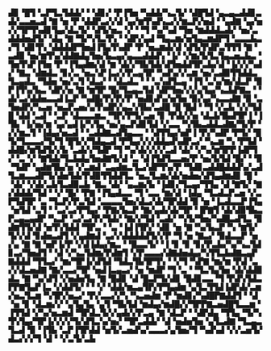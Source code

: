 ▟▊▝█▜▝▃▛▜▃▜▟▟▞▝▝▟▊▞▝▛▐▜▅▝▚▟▟▞▚▃▜▞▝▟█▜▟▝▄▃▄▃▟▟▊▃▟▞▃▃▅▃▟▝▇▝▅▝▛▝▟▟▛▃▞▞▟▝▄▞▆▜▚▟▚▃▞▞▆▃▛▞▅▟▝▝▄▟▇▝▄▞▅▞▞▜▛▜▚▟▊▜▄▞▟▃▜▞▝▟▜▞▅▃▝▞▝▝▜▝▚▞▚▟▝▜▅▝▆▟▟▟▃▟▞▝▅▞▃▟▟▟▅▟▜▞▝▟▄▝▇▝▜▞▚▜▃▜▚▝▝▟▛▞▄▟▝▜▄▃▆▞▅▜▄▃▆▟▛▜▝▃▃▃▙▃▞▜▝▟▊▜▚▝▟▟▟▟▛▜▅▟▐▜▄▜▚▟▛▝▛▝▅▃▆▟▞▟▝▟▜▞▛▟▛▃▜▜▜▝▇▝▃▟▉▝▅▞▆▜▚▞▟▟▇▟▄▜▅▞▙▃▄▞▄▃▃▟▟▟▚▝▐▞▝▞▆▞▙▜▃▜▄▃▅▃▙▃▝▜▅▜▚▛▐▜▅▝▛▝▐▜▄▟▆▞▟▝▆▝▟▞▞▜▙▜▟▞▟▜▅▟▟▜▛▃▙▞▟▝▐▞▞▞▚▟▞▝▇▃▝▟▆▟▃▝▊▞▃▝▅▃▚▛▐▃▞▞▛▃▄▜▛▝▚▟▚▞▞▃▆▝▅▞▃▟▉▜▜▟▟▃▜▃▄▟▃▝▜▟▅▝▅▞▃▜▝▟▃▞▝▝▟▃▟▃▝▝▝▃▚▟▜▃▄▝▐▜▝▃▚▞▆▞▟▃▛▝▉▛▐▜▚▞▙▃▝▟▛▞▅▝▇▝▆▜▛▝█▞▜▃▄▃▜▟▝▟▛▜▅▞▞▞▄▜▄▞▚▃▙▛▇▃▝▝▟▞▃▞▟▟▅▃▃▟▐▃▛▝▚▟█▞▛▞▛▞▛▝▅▟▊▟▚▞▅▜▅▝▉▞▄▞▚▃▃▟▇▝▉▝▃▜▅▟▛▞▚▃▅▝▅▃▛▃▅▞▄▜▚▟▛▞▄▃▚▜▙▞▃▟█▝█▝█▟▝▝▜▝▞▃▙▝▞▞▜▟█▝▟▟▝▃▟▝▝▃▛▝▟▃▃▃▆▃▝▜▛▞▛▜▞▃▅▝▊▝▛▟▞▞▅▝▟▃▙▜▙▟▜▛▐▝▐▜▙▝▐▞▅▞▆▝▄▞▄▟▐▞▚▜▄▝▅▞▄▃▛▟▊▜▟▝▞▃▃▝▚▜▙▃▟▟▃▟▇▞▜▞▛▝▞▞▆▃▜▝▐▟▄▞▅▃▟▝▝▃▟▟▇▃▟▜▄▃▃▝▝▟▜▜▄▞▅▛▐▝▛▞▚▟▛▝▛▜▞▝█▜▞▜▃▃▃▞▜▞▜▝█▜▞▞▜▟▄▃▟▝▛▜▄▞▞▞▟▟▄▟▚▟▛▃▞▝▚▃▆▝▚▝▛▜▟▝▟▟█▞▆▜▟▜▞▞▙▝▃▟▞▞▜▟▛▝▜▝▚▞▟▞▞▞▞▃▟▝▟▞▝▞▚▞▆▜▛▛▐▟▛▜▞▝▃▝▞▝▇▜▟▞▜▃▙▟▄▜▅▟▇▜▞▟▝▃▝▟▐▜▟▜▃▃▅▞▛▝▅▞▙▜▟▝█▞▝▝▉▝▜▟▛▝▄▟▆▜▙▞▅▝▞▃▆▟▝▃▄▟▆▃▜▃▞▟▛▜▚▞▛▝▜▟▊▃▟▟█▟▟▟▚▞▃▟▜▃▆▃▃▟▛▜▞▟▅▜▟▞▛▟▉▜▜▟▟▜▃▝▅▃▜▃▆▞▟▞▅▟▅▞▟▜▄▟▆▟▊▝█▝▝▟▞▝▞▟▞▃▙▜▃▟▉▃▙▝▇▃▝▟▞▝▄▃▆▞▙▝▐▟▊▞▜▃▄▞▜▜▄▝▟▝▇▜▞▝▇▞▟▟▟▞▜▟▝▝▞▝█▞▝▛▇▝▐▜▄▟▃▃▝▜▝▃▃▝▆▞▟▝▐▟▄▝▜▃▟▃▛▃▅▝▞▃▛▜▟▜▛▝▃▝▜▃▛▞▛▃▜▟▝▃▃▃▃▜▅▞▟▃▞▟▞▜▛▟▟▝▉▝▅▝▐▃▟▃▃▛▐▜▄▝▅▜▟▝▃▜▝▝▃▞▃▞▛▜▄▞▝▛▇▞▙▃▛▝▇▞▄▟▞▟▞▜▛▝▐▛▇▜▝▟▞▟▉▜▙▃▛▃▄▃▄▟▛▝▚▃▛▝▃▞▃▞▛▞▜▟▞▝▇▞▞▜▟▝▃▟▞▝▚▜▞▜▅▞▚▟█▃▟▜▃▝▉▟▆▜▜▞▟▝▅▜▚▜▟▟▝▜▛▃▝▝▃▝▐▟▐▜▛▞▝▟▊▝▅▝▇▝▚▞▙▃▛▝▚▝▆▜▞▜▞▞▟▝▊▟▅▃▟▜▝▞▄▟▆▟▝▃▞▞▟▟▟▟▟▜▞▞▛▝▜▝▅▝▇▃▞▝▉▟▃▃▛▝▅▞▄▝▇▝▇▝▅▛▐▞▛▝▞▟▐▟▄▞▆▃▝▝█▃▃▜▞▝▐▝▊▝▊▝▊▞▛▃▙▞▚▞▚▃▜▟▊▃▞▜▅▟▜▝▝▟▝▞▚▃▜▟▆▞▛▟▆▜▝▞▛▃▃▃▞▟▇▟▅▟▄▞▚▜▜▃▙▟▇▃▄▛▇▟▟▟▝▜▜▃▞▝▆▞▜▛▐▞▟▜▟▝▜▟▃▜▙▜▛▜▚▝▝▞▜▝▚▛▇▝▆▞▆▝▛▟▝▃▞▞▟▃▅▟▇▝▇▞▃▃▞▜▛▝▅▟▐▃▄▃▞▝▅▝▆▟▛▝▜▝▃▝▝▜▃▜▄▜▅▝▟▞▟▟▉▟▃▝▇▝▚▞▟▜▝▞▅▟▅▜▄▝▇▝█▟▊▝▟▝█▃▛▜▞▟▊▝█▟▊▃▃▝▜▝▛▟▚▜▟▃▛▛▇▜▄▛▐▃▝▞▟▟▜▞▝▝▝▞▝▟▟▞▆▃▄▜▛▞▛▜▄▟▆▝▄▜▃▜▜▟▐▟▛▟▞▃▆▞▅▃▜▃▆▝▚▜▛▞▅▃▞▝▛▞▃▃▞▞▚▝▚▃▅▟▆▝▛▝▆▟▊▞▚▟█▛▇▟▟▜▝▝▟▝▅▝▊▝▟▃▆▞▞▝▄▜▄▜▄▝▄▜▝▜▙▜▟▝▆▟▄▞▆▟█▞▞▜▛▛▇▃▅▟█▜▃▃▆▝▐▜▜▟▝▞▚▞▅▃▆▟▝▜▛▟▃▜▞▞▄▟▞▞▛▃▄▝▇▝▟▃▛▝▝▟▛▟▄▝▜▜▄▝▜▞▚▜▚▜▄▞▜▛▐▞▞▞▞▜▞▟▜▃▚▞▅▞▝▜▛▃▟▟▞▝▟▝▅▟▅▜▅▝▄▜▃▟▇▝▜▃▄▃▜▃▟▝▉▝▐▜▙▝▃▛▐▜▛▟▟▝▅▜▞▃▅▟▚▞▃▃▃▞▄▜▅▞▜▝▚▟▚▟▝▞▞▃▅▜▞▟▃▞▞▞▜▝▟▝▝▞▃▜▞▃▙
